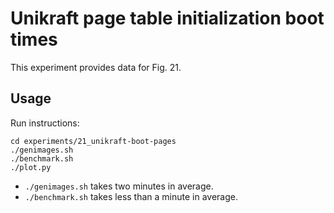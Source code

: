# Unikraft page table initialization boot times

This experiment provides data for Fig. 21.

## Usage

Run instructions:

```
cd experiments/21_unikraft-boot-pages
./genimages.sh
./benchmark.sh
./plot.py
```

- `./genimages.sh` takes two minutes in average.
- `./benchmark.sh` takes less than a minute in average.
